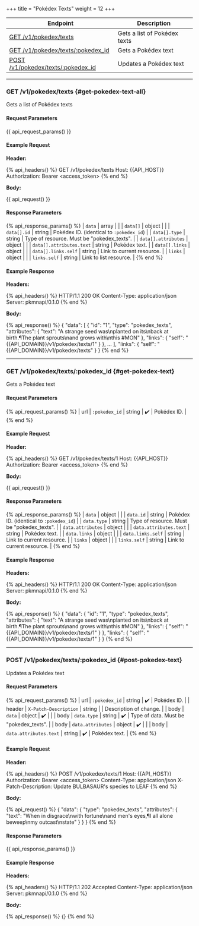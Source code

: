 +++
title = "Pokédex Texts"
weight = 12
+++

| Endpoint                                                 | Description                  |
|----------------------------------------------------------|------------------------------|
| [GET /v1/pokedex/texts](#get-pokedex-text-all)           | Gets a list of Pokédex texts |
| [GET /v1/pokedex/texts/:pokedex_id](#get-pokedex-text)   | Gets a Pokédex text          |
| [POST /v1/pokedex/texts/:pokedex_id](#post-pokedex-text) | Updates a Pokédex text       |

---

### GET /v1/pokedex/texts {#get-pokedex-text-all}

Gets a list of Pokédex texts

#### Request Parameters

{{ api_request_params() }}

#### Example Request

**Header:**

{% api_headers() %}
GET /v1/pokedex/texts
Host: {{API_HOST}}
Authorization: Bearer <access_token>
{% end %}

**Body:**

{{ api_request() }}

#### Response Parameters

{% api_response_params() %}
| `data`                   | array  |                                            |
| `data[]`                 | object |                                            |
| `data[].id`              | string | Pokédex ID. (identical to `:pokedex_id`)   |
| `data[].type`            | string | Type of resource. Must be "pokedex_texts". |
| `data[].attributes`      | object |                                            |
| `data[].attributes.text` | string | Pokédex text.                              |
| `data[].links`           | object |                                            |
| `data[].links.self`      | string | Link to current resource.                  |
| `links`                  | object |                                            |
| `links.self`             | string | Link to list resource.                     |
{% end %}

#### Example Response

**Headers:**

{% api_headers() %}
HTTP/1.1 200 OK
Content-Type: application/json
Server: pkmnapi/0.1.0
{% end %}

**Body:**

{% api_response() %}
{
    "data": [
        {
            "id": "1",
            "type": "pokedex_texts",
            "attributes": {
                "text": "A strange seed was\nplanted on its\nback at birth.¶The plant sprouts\nand grows with\nthis #MON"
            },
            "links": {
                "self": "{{API_DOMAIN}}/v1/pokedex/texts/1"
            }
        },
        ...
    ],
    "links": {
        "self": "{{API_DOMAIN}}/v1/pokedex/texts"
    }
}
{% end %}

---

### GET /v1/pokedex/texts/:pokedex_id {#get-pokedex-text}

Gets a Pokédex text

#### Request Parameters

{% api_request_params() %}
| url | `:pokedex_id` | string | ✔️ | Pokédex ID. |
{% end %}

#### Example Request

**Header:**

{% api_headers() %}
GET /v1/pokedex/texts/1
Host: {{API_HOST}}
Authorization: Bearer <access_token>
{% end %}

**Body:**

{{ api_request() }}

#### Response Parameters

{% api_response_params() %}
| `data`                 | object |                                            |
| `data.id`              | string | Pokédex ID. (identical to `:pokedex_id`)   |
| `data.type`            | string | Type of resource. Must be "pokedex_texts". |
| `data.attributes`      | object |                                            |
| `data.attributes.text` | string | Pokédex text.                              |
| `data.links`           | object |                                            |
| `data.links.self`      | string | Link to current resource.                  |
| `links`                | object |                                            |
| `links.self`           | string | Link to current resource.                  |
{% end %}

#### Example Response

**Headers:**

{% api_headers() %}
HTTP/1.1 200 OK
Content-Type: application/json
Server: pkmnapi/0.1.0
{% end %}

**Body:**

{% api_response() %}
{
    "data": {
        "id": "1",
        "type": "pokedex_texts",
        "attributes": {
            "text": "A strange seed was\nplanted on its\nback at birth.¶The plant sprouts\nand grows with\nthis #MON"
        },
        "links": {
            "self": "{{API_DOMAIN}}/v1/pokedex/texts/1"
        }
    },
    "links": {
        "self": "{{API_DOMAIN}}/v1/pokedex/texts/1"
    }
}
{% end %}

---

### POST /v1/pokedex/texts/:pokedex_id {#post-pokedex-text}

Updates a Pokédex text

#### Request Parameters

{% api_request_params() %}
| url    | `:pokedex_id`          | string | ✔️ | Pokédex ID.                            |
| header | `X-Patch-Description`  | string |   | Description of change.                 |
| body   | `data`                 | object | ✔️ |                                        |
| body   | `data.type`            | string | ✔️ | Type of data. Must be "pokedex_texts". |
| body   | `data.attributes`      | object | ✔️ |                                        |
| body   | `data.attributes.text` | string | ✔️ | Pokédex text.                          |
{% end %}

#### Example Request

**Header:**

{% api_headers() %}
POST /v1/pokedex/texts/1
Host: {{API_HOST}}
Authorization: Bearer <access_token>
Content-Type: application/json
X-Patch-Description: Update BULBASAUR's species to LEAF
{% end %}

**Body:**

{% api_request() %}
{
    "data": {
        "type": "pokedex_texts",
        "attributes": {
            "text": "When in disgrace\nwith fortune\nand men's eyes,¶I all alone beweep\nmy outcast\nstate"
        }
    }
}
{% end %}

#### Response Parameters

{{ api_response_params() }}

#### Example Response

**Headers:**

{% api_headers() %}
HTTP/1.1 202 Accepted
Content-Type: application/json
Server: pkmnapi/0.1.0
{% end %}

**Body:**

{% api_response() %}
{}
{% end %}
